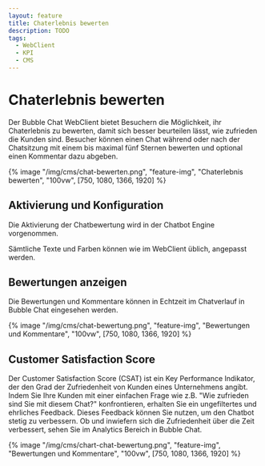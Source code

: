 ```yaml
---
layout: feature
title: Chaterlebnis bewerten
description: TODO
tags:
  - WebClient
  - KPI
  - CMS
---
```


# Chaterlebnis bewerten

Der Bubble Chat WebClient bietet Besuchern die Möglichkeit, ihr Chaterlebnis zu bewerten, damit sich besser beurteilen lässt, wie zufrieden die Kunden sind. Besucher können einen Chat während oder nach der Chatsitzung mit einem bis maximal fünf Sternen bewerten und optional einen Kommentar dazu abgeben.

{% image "/img/cms/chat-bewerten.png", "feature-img", "Chaterlebnis bewerten", "100vw", [750, 1080, 1366, 1920] %}

## Aktivierung und Konfiguration

Die Aktivierung der Chatbewertung wird in der Chatbot Engine vorgenommen.

Sämtliche Texte und Farben können wie im WebClient üblich, angepasst werden.

## Bewertungen anzeigen

Die Bewertungen und Kommentare können in Echtzeit im Chatverlauf in Bubble Chat eingesehen werden.

{% image "/img/cms/chat-bewertung.png", "feature-img", "Bewertungen und Kommentare", "100vw", [750, 1080, 1366, 1920] %}

## Customer Satisfaction Score

Der Customer Satisfaction Score (CSAT) ist ein Key Performance Indikator, der den Grad der Zufriedenheit von Kunden eines Unternehmens angibt. Indem Sie Ihre Kunden mit einer einfachen Frage wie z.B. "Wie zufrieden sind Sie mit diesem Chat?" konfrontieren, erhalten Sie ein ungefiltertes und ehrliches Feedback. Dieses Feedback können Sie nutzen, um den Chatbot stetig zu verbessern. Ob und inwiefern sich die Zufriedenheit über die Zeit verbessert, sehen Sie im Analytics Bereich in Bubble Chat.

{% image "/img/cms/chart-chat-bewertung.png", "feature-img", "Bewertungen und Kommentare", "100vw", [750, 1080, 1366, 1920] %}
